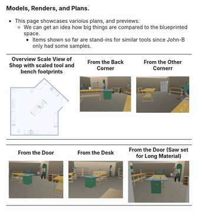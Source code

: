 ### Models, Renders, and Plans.
-  This page showcases varioius plans, and previews.
   -  We can get an idea how big things are compared to the blueprinted space.
      -  Items shown so far are stand-ins for similar tools since John-B only had some samples.  
<table>
  <tr>
    <th>Overview Scale View of Shop with scaled tool and bench footprints</th>
     <th>From the Back Corner</th>
      <th>From the Other Cornerr</th> 
  </tr>
  <tr>
      <td valign="top">
      <a href="./Shop-Plan.jpg">
      <img src="./Shop-Plan-T.jpg">
      </a>
      </td>
      <td valign="top">
      <a href="./Shop-A-Corner.png">
      <img src="./Shop-A-Corner-T.png">
      </a>
      </td>
      <td valign="top">
      <a href="./Shop-B-Corner.png">
      <img src="./Shop-B-Corner-T.png">
      </a>
      </td>    
  </tr>
 </table>
<table>
  <tr>
     <th>From the Door</th>
     <th>From the Desk</th> 
     <th>From the Door (Saw set for Long Material) 
  </tr>
  <tr>
 <td valign="top">
      <a href="./Shop-Door.png">
      <img src="./Shop-Door-T.png">
      </a>
      </td>
      <td valign="top">
      <a href="./Shop-Desk.png">
      <img src="./Shop-Desk-T.png">
      </a>
      </td>
           <td valign="top">
      <a href="./Shop-Door-1.png">
      <img src="./Shop-Door-1-T.png">
      </a>
      </td>
  </tr>
 </table>
